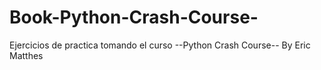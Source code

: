 # Book-Python-Crash-Course-
Ejercicios de practica tomando el curso --Python Crash Course-- By Eric Matthes

